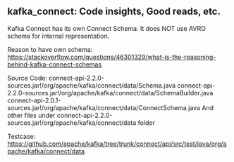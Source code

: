 ## kafka_connect: Code insights, Good reads, etc.

Kafka Connect has its own Connect Schema. It does NOT use AVRO schema for internal representation.

Reason to have own schema:
https://stackoverflow.com/questions/46301329/what-is-the-reasoning-behind-kafka-connect-schemas

Source Code:
connect-api-2.2.0-sources.jar!/org/apache/kafka/connect/data/Schema.java
connect-api-2.2.0-sources.jar!/org/apache/kafka/connect/data/SchemaBuilder.java
connect-api-2.0.1-sources.jar!/org/apache/kafka/connect/data/ConnectSchema.java
And other files under connect-api-2.2.0-sources.jar!/org/apache/kafka/connect/data folder

Testcase:
https://github.com/apache/kafka/tree/trunk/connect/api/src/test/java/org/apache/kafka/connect/data
